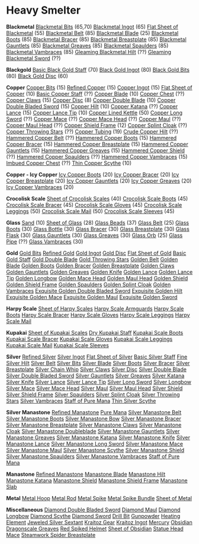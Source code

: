 <!-- TITLE: Smithing -->
<!-- SUBTITLE: The refinement of ores, metals, and glasses -->

# Heavy Smelter
**Blackmetal**
[Blackmetal Bits](blackmetal-bits) (65,70)
[Blackmetal Ingot](blackmetal-ingot) (65)
[Flat Sheet of Blackmetal](flat-sheet-of-blackmetal) (55)
[Blackmetal Belt](blackmetal-belt) (85)
[Blackmetal Blade](blackmetal-blade) (25)
[Blackmetal Boots](blackmetal-boots) (85)
[Blackmetal Bracer](blackmetal-bracer) (85)
[Blackmetal Breastplate](blackmetal-breastplate) (85)
[Blackmetal Gauntlets](blackmetal-gauntlets) (85)
[Blackmetal Greaves](blackmetal-greaves) (85)
[Blackmetal Spaulders](blackmetal-spaulders) (85)
[Blackmetal Vambraces](blackmetal-vambraces) (85)
[Gleaming Blackmetal Hilt](gleaming-blackmetal-hilt) (??)
[Gleaming Blackmetal Sword](gleaming-blackmetal-sword) (??)

**Blackgold**
[Basic Black Gold Staff](basic-black-gold-staff) (70)
[Black Gold Ingot](black-gold-ingot) (80)
[Black Gold Bits](black-gold-bits) (80)
[Black Gold Disc](black-gold-disc) (60)

**Copper**
[Copper Bits](copper-bits) (15)
[Refined Copper](refined-copper) (15)
[Copper Ingot](copper-ingot) (15)
[Flat Sheet of Copper](flat-sheet-of-copper) (10)
[Basic Copper Staff](basic-copper-staff) (??)
[Copper Blade](copper-blade) (10)
[Copper Chest](copper-chest) (??)
[Copper Claws](copper-claws) (15)
[Copper Disc](copper-disc) (8)
[Copper Double Blade](copper-double-blade) (10)
[Copper Double Bladed Sword](copper-double-bladed-sword) (15)
[Copper Hilt](copper-hilt) (10)
[Copper Katana](copper-katana) (??)
[Copper Lance](copper-lance) (15)
[Copper Lance Tip](copper-lance-tip) (10)
[Copper Lined Kettle](copper-lined-kettle) (50)
[Copper Long Sword](copper-long-sword) (??)
[Copper Mace](copper-mace) (??)
[Copper Mace Head](copper-mace-head) (??)
[Copper Maul](copper-maul) (??)
[Copper Maul Head](copper-maul-head) (??)
[Copper Shield Frame](copper-shield-frame) (12)
[Copper Splint Cloak](copper-splint-cloak) (??)
[Copper Throwing Stars](copper-throwing-stars) (??)
[Copper Tubing](copper-tubing) (19)
[Crude Copper Hilt](crude-copper-hilt) (??)
[Hammered Copper Belt](hammered-copper-belt) (??)
[Hammered Copper Boots](hammered-copper-boots) (15)
[Hammered Copper Bracer](hammered-copper-bracer) (15)
[Hammered Copper Breastplate](hammered-copper-breastplate) (15)
[Hammered Copper Gauntlets](hammered-copper-gauntlets) (15)
[Hammered Copper Greaves](hammered-copper-greaves) (15)
[Hammered Copper Shield](hammered-copper-shield) (??)
[Hammered Copper Spaulders](hammered-copper-spaulders) (??)
[Hammered Copper Vambraces](hammered-copper-vambraces) (15)
[Imbued Copper Chest](imbued-copper-chest) (??)
[Thin Copper Scythe](thin-copper-scythe) (10)

**Copper - Icy Copper**
[Icy Copper Boots](icy-copper-boots) (20)
[Icy Copper Bracer](icy-copper-bracer) (20)
[Icy Copper Breastplate](icy-copper-breastplate) (20)
[Icy Copper Gauntlets](icy-copper-gauntlets) (20)
[Icy Copper Greaves](icy-copper-greaves) (20)
[Icy Copper Vambraces](icy-copper-vambraces) (20)

**Crocolisk Scale**
[Sheet of Crocolisk Scales](sheet-of-crocolisk-scales) (40)
[Crocolisk Scale Boots](crocolisk-scale-boots) (45)
[Crocolisk Scale Bracer](crocolisk-scale-bracer) (45)
[Crocolisk Scale Gloves](crocolisk-scale-gloves) (45)
[Crocolisk Scale Leggings](crocolisk-scale-leggings) (50)
[Crocolisk Scale Mail](crocolisk-scale-mail) (50)
[Crocolisk Scale Sleeves](crocolisk-scale-sleeves) (45)

**Glass**
[Sand](sand) (10)
[Sheet of Glass](sheet-of-glass) (28)
[Glass Beads](glass-beads) (37)
[Glass Belt](glass-belt) (25)
[Glass Boots](glass-boots) (30)
[Glass Bottle](glass-bottle) (30)
[Glass Bracer](glass-bracer) (30)
[Glass Breastplate](glass-breastplate) (30)
[Glass Flask](glass-flask) (30)
[Glass Gauntlets](glass-gauntlets) (30)
[Glass Greaves](glass-greaves) (30)
[Glass Orb](glass-orb) (25)
[Glass Pipe](glass-pipe) (??)
[Glass Vambraces](glass-vambraces) (30)

**Gold**
[Gold Bits](gold-bits)
[Refined Gold](refined-gold)
[Gold Ingot](gold-ingot)
[Gold Disc](gold-disc)
[Flat Sheet of Gold](flat-sheet-of-gold)
[Basic Gold Staff](basic-gold-staff)
[Gold Double Blade](gold-double-blade)
[Gold Throwing Stars](gold-throwing-stars)
[Golden Belt](golden-belt)
[Golden Blade](golden-blade)
[Golden Boots](golden-boots)
[Golden Bracer](golden-bracer)
[Golden Breastplate](golden-breastplate)
[Golden Claws](golden-claws)
[Golden Gauntlets](golden-gauntlets)
[Golden Greaves](golden-greaves)
[Golden Knife](golden-knife)
[Golden Lance](golden-lance)
[Golden Lance Tip](golden-lance-tip)
[Golden Longbow](golden-longbow)
[Golden Mace Head](golden-mace-head)
[Golden Maul Head](golden-maul-head)
[Golden Shield](golden-shield)
[Golden Shield Frame](golden-shield-frame)
[Golden Spaulders](golden-spaulders)
[Golden Splint Cloak](golden-splint-cloak)
[Golden Vambraces](golden-vambraces)
[Exquisite Golden Double Bladed Sword](exquisite-golden-double-bladed-sword)
[Exquisite Golden Hilt](exquisite-golden-hilt)
[Exquisite Golden Mace](exquisite-golden-mace)
[Exquisite Golden Maul](exquisite-golden-maul)
[Exquisite Golden Sword](exquisite-golden-sword)

**Harpy Scale**
[Sheet of Harpy Scales](sheet-of-harpy-scales)
[Harpy Scale Armguards](harpy-scale-armguards)
[Harpy Scale Boots](harpy-scale-boots)
[Harpy Scale Bracer](harpy-scale-bracer)
[Harpy Scale Gloves](harpy-scale-gloves)
[Harpy Scale Leggings](harpy-scale-leggings)
[Harpy Scale Mail](harpy-scale-mail)

**Kupakai**
[Sheet of Kupakai Scales](sheet-of-kupakai-scales)
[Dry Kupakai Staff](dry-kupakai-staff)
[Kupakai Scale Boots](kupakai-scale-boots)
[Kupakai Scale Bracer](kupakai-scale-bracer)
[Kupakai Scale Gloves](kupakai-scale-gloves)
[Kupakai Scale Leggings](kupakai-scale-leggings)
[Kupakai Scale Mail](kupakai-scale-mail)
[Kupakai Scale Sleeves](kupakai-scale-sleeves)

**Silver**
[Refined Silver](refined-silver)
[Silver Ingot](silver-ingot)
[Flat Sheet of Silver](flat-sheet-of-silver)
[Basic Silver Staff](basic-silver-staff)
[Fine Silver Hilt](fine-silver-hilt)
[Silver Belt](silver-belt)
[Silver Bits](silver-bits)
[Silver Blade](silver-blade)
[Silver Boots](silver-boots)
[Silver Bracer](silver-bracer)
[Silver Breastplate](silver-breastplate)
[Silver Chain Whip](silver-chain-whip)
[Silver Claws](silver-claws)
[Silver Disc](silver-disc)
[Silver Double Blade](silver-double-blade)
[Silver Double Bladed Sword](silver-double-bladed-sword)
[Silver Gauntlets](silver-gauntlets)
[Silver Greaves](silver-greaves)
[Silver Katana](silver-katana)
[Silver Knife](silver-knife)
[Silver Lance](silver-lance)
[Silver Lance Tip](silver-lance-tip)
[Silver Long Sword](silver-long-sword)
[Silver Longbow](silver-longbow)
[Silver Mace](silver-mace)
[Silver Mace Head](silver-mace-head)
[Silver Maul](silver-maul)
[Silver Maul Head](silver-maul-head)
[Silver Shield](silver-shield)
[Silver Shield Frame](silver-shield-frame)
[Silver Spaulders](silver-spaulders)
[Silver Splint Cloak](silver-splint-cloak)
[Silver Throwing Stars](silver-throwing-stars)
[Silver Vambraces](silver-vambraces)
[Staff of Pure Mana](staff-of-pure-mana)
[Thin Silver Scythe](thin-silver-scythe)

**Silver Manastone**
[Refined Manastone](refined-manastone)
[Pure Mana](pure-mana)
[Silver Manastone Belt](silver-manastone-belt)
[Silver Manastone Boots](silver-manastone-boots)
[Silver Manastone Bow](silver-manastone-bow)
[Silver Manastone Bracer](silver-manastone-bracer)
[Silver Manastone Breastplate](silver-manastone-breastplate)
[Silver Manastone Claws](silver-manastone-claws)
[Silver Manastone Cloak](silver-manastone-cloak)
[Silver Manastone Doubleblade](silver-manastone-doubleblade)
[Silver Manastone Gauntlets](silver-manastone-gauntlets)
[Silver Manastone Greaves](silver-manastone-greaves)
[Silver Manastone Katana](silver-manastone-katana)
[Silver Manastone Knife](silver-manastone-knife)
[Silver Manastone Lance](silver-manastone-lance)
[Silver Manastone Long Sword](silver-manastone-long-sword)
[Silver Manastone Mace](silver-manastone-mace)
[Silver Manastone Maul](silver-manastone-maul)
[Silver Manastone Scythe](silver-manastone-scythe)
[Silver Manastone Shield](silver-manastone-shield)
[Silver Manastone Spaulders](silver-manastone-spaulders)
[Silver Manastone Vambraces](silver-manastone-vambraces)
[Staff of Pure Mana](staff-of-pure-mana)

**Manastone**
[Refined Manastone](refined-manastone)
[Manastone Blade](manastone-blade)
[Manastone Hilt](manastone-hilt)
[Manastone Katana](manastone-katana)
[Manastone Shield](manastone-shield)
[Manastone Shield Frame](manastone-shield-frame)
[Manastone Slab](manastone-slab)

**Metal**
[Metal Hoop](metal-hoop)
[Metal Rod](metal-rod)
[Metal Spike](metal-spike)
[Metal Spike Bundle](metal-spike-bundle)
[Sheet of Metal](sheet-of-metal)

**Miscellaneous**
[Diamond Double Bladed Sword](diamond-double-bladed-sword)
[Diamond Maul](diamond-maul)
[Diamond Longbow](diamond-longbow)
[Diamond Scythe](diamond-scythe)
[Diamond Sword](diamond-sword)
[Drill Bit](drill-bit)
[Gunpowder](gunpowder)
[Heating Element](heating-element)
[Jeweled Silver Sextant](jeweled-silver-sextant)
[Kraitoz Gear](kraitoz-gear)
[Kraitoz Ingot](kraitoz-ingot)
[Mercury](mercury)
[Obsidian Dragonscale Greaves](obsidian-dragonscale-greaves)
[Red Spiked Helmet](red-spiked-helmet)
[Sheet of Obsidian](sheet-of-obsidian)
[Statue Head Mace](statue-head-mace)
[Steamwork Spider Breastplate](steamwork-spider-breastplate)







